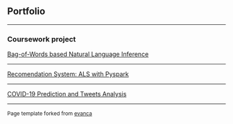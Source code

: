 ## Portfolio

---

### Coursework project

[Bag-of-Words based Natural Language Inference](/pdf/BOW_NIL.pdf)

---
[Recomendation System: ALS with Pyspark](/pdf/ALS_with_Pyspark.pdf)

---
[COVID-19 Prediction and Tweets Analysis](/pdf/COVID.pdf)



---
<p style="font-size:12px">Page template forked from <a href="https://github.com/evanca/quick-portfolio">evanca</a></p>
<!-- Remove above link if you don't want to attibute -->

